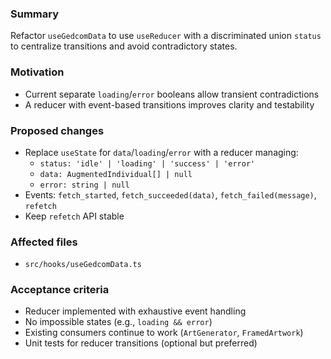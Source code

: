 ### Summary
Refactor `useGedcomData` to use `useReducer` with a discriminated union `status` to centralize transitions and avoid contradictory states.

### Motivation
- Current separate `loading`/`error` booleans allow transient contradictions
- A reducer with event-based transitions improves clarity and testability

### Proposed changes
- Replace `useState` for `data`/`loading`/`error` with a reducer managing:
  - `status: 'idle' | 'loading' | 'success' | 'error'`
  - `data: AugmentedIndividual[] | null`
  - `error: string | null`
- Events: `fetch_started`, `fetch_succeeded(data)`, `fetch_failed(message)`, `refetch`
- Keep `refetch` API stable

### Affected files
- `src/hooks/useGedcomData.ts`

### Acceptance criteria
- Reducer implemented with exhaustive event handling
- No impossible states (e.g., `loading && error`)
- Existing consumers continue to work (`ArtGenerator`, `FramedArtwork`)
- Unit tests for reducer transitions (optional but preferred)